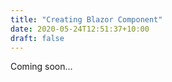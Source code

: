 ```yaml
---
title: "Creating Blazor Component"
date: 2020-05-24T12:51:37+10:00
draft: false
---
```


Coming soon...
